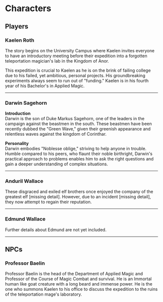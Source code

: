 
# Characters



## Players
### Kaelen Roth
The story begins on the University Campus where Kaelen invites everyone to have an introductory meeting before their expedition into a forgotten teleportation magician's lab in the Kingdom of Anor.

This expedition is crucial to Kaelen as he is on the brink of failing college due to his failed, yet ambitious, personal projects. His groundbreaking experiments always seem to run out of "funding." Kaelen is in his fourth year of his Bachelor's in Applied Magic.

---

### Darwin Sagehorn
**Introduction**  
Darwin is the son of Duke Markus Sagehorn, one of the leaders in the campaign against the beastmen in the south. These beastmen have been recently dubbed the "Green Wave," given their greenish appearance and relentless waves against the kingdom of Corinthar.

**Personality**  
Darwin embodies "Noblesse oblige," striving to help anyone in trouble. Humble compared to his peers, who flaunt their noble birthright, Darwin's practical approach to problems enables him to ask the right questions and gain a deeper understanding of complex situations.

---

### Anduril Wallace
These disgraced and exiled elf brothers once enjoyed the company of the greatest elf [missing detail]. However, due to an incident [missing detail], they now attempt to regain their reputation.

---

### Edmund Wallace
Further details about Edmund are not yet included.

---


## NPCs

### Professor Baelin
Professor Baelin is the head of the Department of Applied Magic and Professor of the Course
of Magic Combat and survival. He is an Immortal human like goat creature with a long beard and immense power. He is the one who summons Kaelen to his office to discuss the expedition to the ruins of the teleportation mage's laboratory.
